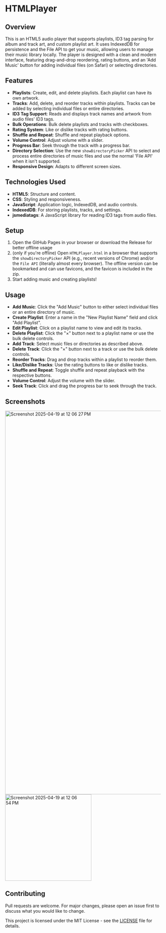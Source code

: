 # HTMLPlayer

## Overview
This is an HTML5 audio player that supports playlists, ID3 tag parsing for album and track art, and custom playlist art. It uses IndexedDB for persistence and the File API to get your music, allowing users to manage their music library locally. The player is designed with a clean and modern interface, featuring drag-and-drop reordering, rating buttons, and an 'Add Music' button for adding individual files (on Safari) or selecting directories.

## Features
- **Playlists**: Create, edit, and delete playlists. Each playlist can have its own artwork.
- **Tracks**: Add, delete, and reorder tracks within playlists. Tracks can be added by selecting individual files or entire directories.
- **ID3 Tag Support**: Reads and displays track names and artwork from audio files' ID3 tags.
- **Bulk Operations**: Bulk delete playlists and tracks with checkboxes.
- **Rating System**: Like or dislike tracks with rating buttons.
- **Shuffle and Repeat**: Shuffle and repeat playback options.
- **Volume Control**: Adjust volume with a slider.
- **Progress Bar**: Seek through the track with a progress bar.
- **Directory Selection**: Use the new `showDirectoryPicker` API to select and process entire directories of music files and use the normal 'File API' when it isn't supported.
- **Responsive Design**: Adapts to different screen sizes.

## Technologies Used
- **HTML5**: Structure and content.
- **CSS**: Styling and responsiveness.
- **JavaScript**: Application logic, IndexedDB, and audio controls.
- **IndexedDB**: For storing playlists, tracks, and settings.
- **jsmediatags**: A JavaScript library for reading ID3 tags from audio files.

## Setup
1. Open the GitHub Pages in your browser or download the Release for better offline usage
2. (only if you're offline) Open `HTMLPlayer.html` in a browser that supports the `showDirectoryPicker` API (e.g., recent versions of Chrome) and/or the `File API` (literally almost every browser). The offline version can be bookmarked and can use favicons, and the favicon is included in the zip.
3. Start adding music and creating playlists!

## Usage
- **Add Music**: Click the "Add Music" button to either select individual files or an entire directory of music.
- **Create Playlist**: Enter a name in the "New Playlist Name" field and click "Add Playlist".
- **Edit Playlist**: Click on a playlist name to view and edit its tracks.
- **Delete Playlist**: Click the "×" button next to a playlist name or use the bulk delete controls.
- **Add Track**: Select music files or directories as described above.
- **Delete Track**: Click the "×" button next to a track or use the bulk delete controls.
- **Reorder Tracks**: Drag and drop tracks within a playlist to reorder them.
- **Like/Dislike Tracks**: Use the rating buttons to like or dislike tracks.
- **Shuffle and Repeat**: Toggle shuffle and repeat playback with the respective buttons.
- **Volume Control**: Adjust the volume with the slider.
- **Seek Track**: Click and drag the progress bar to seek through the track.

## Screenshots
<img width="1238" alt="Screenshot 2025-04-19 at 12 06 27 PM" src="https://github.com/user-attachments/assets/98e91ec0-3ce4-4613-8d6d-593d66412bd0" />
<img width="279" alt="Screenshot 2025-04-19 at 12 06 54 PM" src="https://github.com/user-attachments/assets/f363fadd-4055-463d-a855-04901539ba70" />

## Contributing
Pull requests are welcome. For major changes, please open an issue first to discuss what you would like to change.

This project is licensed under the MIT License - see the [LICENSE](LICENSE) file for details.
